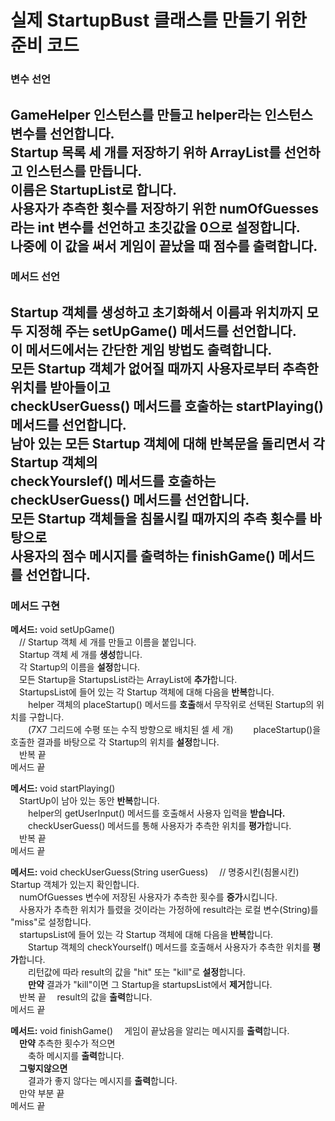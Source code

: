 # 실제 StartupBust 클래스를 만들기 위한 준비 코드

### 변수 선언
GameHelper 인스턴스를 만들고 helper라는 인스턴스 변수를 **선언**합니다.  
Startup 목록 세 개를 저장하기 위하 ArrayList를 **선언**하고 인스턴스를 만듭니다.  
이름은 StartupList로 합니다.  
사용자가 추측한 횟수를 저장하기 위한 numOfGuesses라는 int 변수를 **선언**하고 초깃값을 0으로 설정합니다.  
나중에 이 값을 써서 게임이 끝났을 때 점수를 출력합니다.  
---
### 메서드 선언
Startup 객체를 생성하고 초기화해서 이름과 위치까지 모두 지정해 주는 setUpGame() 메서드를 **선언**합니다.  
이 메서드에서는 간단한 게임 방법도 출력합니다.  
모든 Startup 객체가 없어질 때까지 사용자로부터 추측한 위치를 받아들이고  
checkUserGuess() 메서드를 호출하는 startPlaying() 메서드를 **선언**합니다.  
남아 있는 모든 Startup 객체에 대해 반복문을 돌리면서 각 Startup 객체의  
checkYourslef() 메서드를 호출하는 checkUserGuess() 메서드를 **선언**합니다.  
모든 Startup 객체들을 침몰시킬 때까지의 추측 횟수를 바탕으로  
사용자의 점수 메시지를 출력하는 finishGame() 메서드를 **선언**합니다.
---
### 메서드 구현

**메서드:** void setUpGame()  
　// Startup 객체 세 개를 만들고 이름을 붙입니다.  
　Startup 객체 세 개를 **생성**합니다.  
　각 Startup의 이름을 **설정**합니다.  
　모든 Startup을 StartupsList라는 ArrayList에 **추가**합니다.  
　StartupsList에 들어 있는 각 Startup 객체에 대해 다음을 **반복**합니다.  
　　helper 객체의 placeStartup() 메서드를 **호출**해서 무작위로 선택된 Startup의 위치를 구합니다.  
　　(7X7 그리드에 수평 또는 수직 방향으로 배치된 셀 세 개)
　　placeStartup()을 호출한 결과를 바탕으로 각 Startup의 위치를 **설정**합니다.  
　반복 끝  
메서드 끝

**메서드:** void startPlaying()  
　StartUp이 남아 있는 동안 **반복**합니다.  
　　helper의 getUserInput() 메서드를 호출해서 사용자 입력을 **받습니다.**  
　　checkUserGuess() 메서드를 통해 사용자가 추측한 위치를 **평가**합니다.  
　반복 끝  
메서드 끝  

**메서드:** void checkUserGuess(String userGuess)
　// 명중시킨(침몰시킨) Startup 객체가 있는지 확인합니다.  
　numOfGuesses 변수에 저장된 사용자가 추측한 횟수를 **증가**시킵니다.  
　사용자가 추측한 위치가 틀렸을 것이라는 가정하에 result라는 로컬 변수(String)를 "miss"로 설정합니다.  
　startupsList에 들어 있는 각 Startup 객체에 대해 다음을 **반복**합니다.  
　　Startup 객체의 checkYourself() 메서드를 호출해서 사용자가 추측한 위치를 **평가**합니다.  
　　리턴값에 따라 result의 값을 "hit" 또는 "kill"로 **설정**합니다.  
　　**만약** 결과가 "kill"이면 그 Startup을 startupsList에서 **제거**합니다.  
　반복 끝
　result의 값을 **출력**합니다.  
메서드 끝

**메서드:** void finishGame()
　게임이 끝났음을 알리는 메시지를 **출력**합니다.  
　**만약** 추측한 횟수가 적으면  
　　축하 메시지를 **출력**합니다.  
　**그렇지않으면**  
　　결과가 좋지 않다는 메시지를 **출력**합니다.  
　만약 부분 끝  
메서드 끝